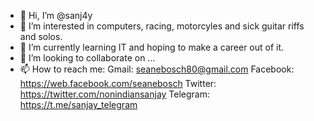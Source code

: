 - 👋 Hi, I’m @sanj4y
- 👀 I’m interested in computers, racing, motorcyles and sick guitar riffs and solos.
- 🌱 I’m currently learning IT and hoping to make a career out of it.
- 💞️ I’m looking to collaborate on ...
- 📫 How to reach me:
      Gmail: seanebosch80@gmail.com
      Facebook: https://web.facebook.com/seanebosch
      Twitter: https://twitter.com/nonindiansanjay
      Telegram: https://t.me/sanjay_telegram

<!---
sanj4y/sanj4y is a ✨ special ✨ repository because its `README.md` (this file) appears on your GitHub profile.
You can click the Preview link to take a look at your changes.
--->
